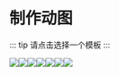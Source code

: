 # 制作动图

::: tip
请点击选择一个模板
:::

[![](~@story/youmeinv.png)](./youmeinv.md)[![](~@story/nvjizhe.png)](./nvjizhe.md)[![](~@story/wunian.png)](./wunian.md)[![](~@story/wuleihong.png)](./wuleihong.md)[![](~@story/moshou.png)](./moshou.md)[![](~@story/wangjingze.png)](./wangjingze.md)[![](~@story/tuboshu.png)](./tuboshu.md)

<style scoped>
.content p > a {
  display: inline-block;
  margin-right: .8em;
  margin-bottom: .32em;
}
.content p > a > img {
  width: 200px; /* fixme */
  height: 123px;
}
</style>
